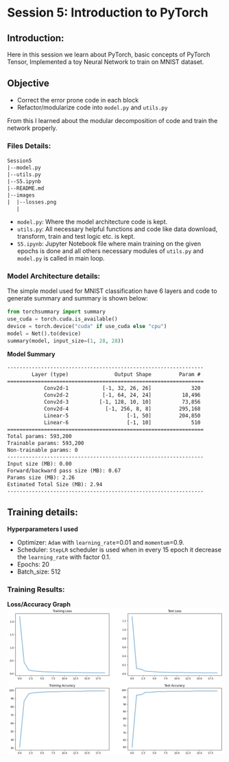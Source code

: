 # Session 5: Introduction to PyTorch
## Introduction:
Here in this session we learn about PyTorch, basic concepts of PyTorch Tensor, Implemented a toy Neural Network to train on MNIST dataset.


## Objective
* Correct the error prone code in each block
* Refactor/modularize code into `model.py` and `utils.py`

From this I learned about the modular decomposition of code and train the network properly.

### Files Details:
```
Session5
|--model.py
|--utils.py
|--S5.ipynb
|--README.md
|--images
|  |--losses.png
   |

```
* `model.py`: Where the model architecture code is kept.
* `utils.py`: All necessary helpful functions and code like data download, transform, train and test logic etc. is kept.
* `S5.ipynb`: Jupyter Notebook file where main training on the given epochs is done and all others necessary modules of `utils.py` and `model.py` is called in main loop.

### Model Architecture details:
The simple model used for MNIST classification have 6 layers and code to generate summary and summary is shown below:

```python
from torchsummary import summary
use_cuda = torch.cuda.is_available()
device = torch.device("cuda" if use_cuda else "cpu")
model = Net().to(device)
summary(model, input_size=(1, 28, 28))
```

**Model Summary**

```
----------------------------------------------------------------
        Layer (type)               Output Shape         Param #
================================================================
            Conv2d-1           [-1, 32, 26, 26]             320
            Conv2d-2           [-1, 64, 24, 24]          18,496
            Conv2d-3          [-1, 128, 10, 10]          73,856
            Conv2d-4            [-1, 256, 8, 8]         295,168
            Linear-5                   [-1, 50]         204,850
            Linear-6                   [-1, 10]             510
================================================================
Total params: 593,200
Trainable params: 593,200
Non-trainable params: 0
----------------------------------------------------------------
Input size (MB): 0.00
Forward/backward pass size (MB): 0.67
Params size (MB): 2.26
Estimated Total Size (MB): 2.94
----------------------------------------------------------------
```

## Training details:
**Hyperparameters I used**
* Optimizer: `Adam` with `learning_rate`=0.01 and `momentum`=0.9.
* Scheduler: `StepLR` scheduler is used when in every 15 epoch it decrease the `learning_rate` with factor 0.1.
* Epochs: 20
* Batch_size: 512

### Training Results:
**Loss/Accuracy Graph**
![](images/losses.png)
